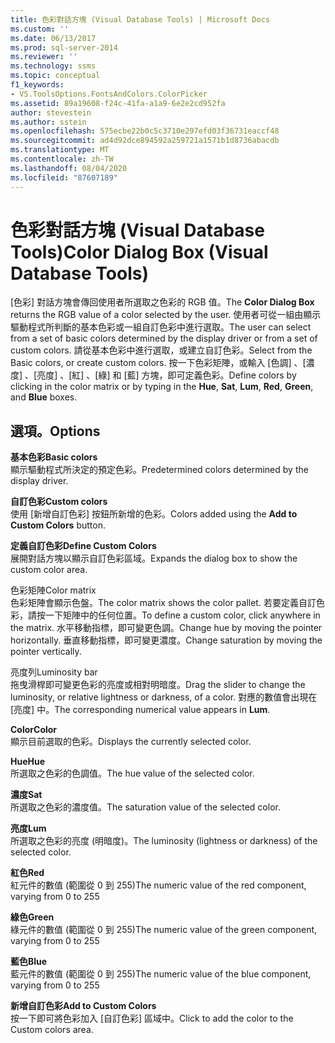 ```yaml
---
title: 色彩對話方塊 (Visual Database Tools) | Microsoft Docs
ms.custom: ''
ms.date: 06/13/2017
ms.prod: sql-server-2014
ms.reviewer: ''
ms.technology: ssms
ms.topic: conceptual
f1_keywords:
- VS.ToolsOptions.FontsAndColors.ColorPicker
ms.assetid: 89a19608-f24c-41fa-a1a9-6e2e2cd952fa
author: stevestein
ms.author: sstein
ms.openlocfilehash: 575ecbe22b0c5c3710e297efd03f36731eaccf48
ms.sourcegitcommit: ad4d92dce894592a259721a1571b1d8736abacdb
ms.translationtype: MT
ms.contentlocale: zh-TW
ms.lasthandoff: 08/04/2020
ms.locfileid: "87607189"
---
```

# <a name="color-dialog-box-visual-database-tools"></a><span data-ttu-id="9dbf3-102">色彩對話方塊 (Visual Database Tools)</span><span class="sxs-lookup"><span data-stu-id="9dbf3-102">Color Dialog Box (Visual Database Tools)</span></span>
  <span data-ttu-id="9dbf3-103">[色彩]  對話方塊會傳回使用者所選取之色彩的 RGB 值。</span><span class="sxs-lookup"><span data-stu-id="9dbf3-103">The **Color Dialog Box** returns the RGB value of a color selected by the user.</span></span> <span data-ttu-id="9dbf3-104">使用者可從一組由顯示驅動程式所判斷的基本色彩或一組自訂色彩中進行選取。</span><span class="sxs-lookup"><span data-stu-id="9dbf3-104">The user can select from a set of basic colors determined by the display driver or from a set of custom colors.</span></span> <span data-ttu-id="9dbf3-105">請從基本色彩中進行選取，或建立自訂色彩。</span><span class="sxs-lookup"><span data-stu-id="9dbf3-105">Select from the Basic colors, or create custom colors.</span></span> <span data-ttu-id="9dbf3-106">按一下色彩矩陣，或輸入 [色調]  、[濃度]  、[亮度]  、[紅]  、[綠]  和 [藍]  方塊，即可定義色彩。</span><span class="sxs-lookup"><span data-stu-id="9dbf3-106">Define colors by clicking in the color matrix or by typing in the **Hue**, **Sat**, **Lum**, **Red**, **Green**, and **Blue** boxes.</span></span>  
  
## <a name="options"></a><span data-ttu-id="9dbf3-107">選項。</span><span class="sxs-lookup"><span data-stu-id="9dbf3-107">Options</span></span>  
 <span data-ttu-id="9dbf3-108">**基本色彩**</span><span class="sxs-lookup"><span data-stu-id="9dbf3-108">**Basic colors**</span></span>  
 <span data-ttu-id="9dbf3-109">顯示驅動程式所決定的預定色彩。</span><span class="sxs-lookup"><span data-stu-id="9dbf3-109">Predetermined colors determined by the display driver.</span></span>  
  
 <span data-ttu-id="9dbf3-110">**自訂色彩**</span><span class="sxs-lookup"><span data-stu-id="9dbf3-110">**Custom colors**</span></span>  
 <span data-ttu-id="9dbf3-111">使用 [新增自訂色彩]  按鈕所新增的色彩。</span><span class="sxs-lookup"><span data-stu-id="9dbf3-111">Colors added using the **Add to Custom Colors** button.</span></span>  
  
 <span data-ttu-id="9dbf3-112">**定義自訂色彩**</span><span class="sxs-lookup"><span data-stu-id="9dbf3-112">**Define Custom Colors**</span></span>  
 <span data-ttu-id="9dbf3-113">展開對話方塊以顯示自訂色彩區域。</span><span class="sxs-lookup"><span data-stu-id="9dbf3-113">Expands the dialog box to show the custom color area.</span></span>  
  
 <span data-ttu-id="9dbf3-114">色彩矩陣</span><span class="sxs-lookup"><span data-stu-id="9dbf3-114">Color matrix</span></span>  
 <span data-ttu-id="9dbf3-115">色彩矩陣會顯示色盤。</span><span class="sxs-lookup"><span data-stu-id="9dbf3-115">The color matrix shows the color pallet.</span></span> <span data-ttu-id="9dbf3-116">若要定義自訂色彩，請按一下矩陣中的任何位置。</span><span class="sxs-lookup"><span data-stu-id="9dbf3-116">To define a custom color, click anywhere in the matrix.</span></span> <span data-ttu-id="9dbf3-117">水平移動指標，即可變更色調。</span><span class="sxs-lookup"><span data-stu-id="9dbf3-117">Change hue by moving the pointer horizontally.</span></span> <span data-ttu-id="9dbf3-118">垂直移動指標，即可變更濃度。</span><span class="sxs-lookup"><span data-stu-id="9dbf3-118">Change saturation by moving the pointer vertically.</span></span>  
  
 <span data-ttu-id="9dbf3-119">亮度列</span><span class="sxs-lookup"><span data-stu-id="9dbf3-119">Luminosity bar</span></span>  
 <span data-ttu-id="9dbf3-120">拖曳滑桿即可變更色彩的亮度或相對明暗度。</span><span class="sxs-lookup"><span data-stu-id="9dbf3-120">Drag the slider to change the luminosity, or relative lightness or darkness, of a color.</span></span> <span data-ttu-id="9dbf3-121">對應的數值會出現在 [亮度]  中。</span><span class="sxs-lookup"><span data-stu-id="9dbf3-121">The corresponding numerical value appears in **Lum**.</span></span>  
  
 <span data-ttu-id="9dbf3-122">**Color**</span><span class="sxs-lookup"><span data-stu-id="9dbf3-122">**Color**</span></span>  
 <span data-ttu-id="9dbf3-123">顯示目前選取的色彩。</span><span class="sxs-lookup"><span data-stu-id="9dbf3-123">Displays the currently selected color.</span></span>  
  
 <span data-ttu-id="9dbf3-124">**Hue**</span><span class="sxs-lookup"><span data-stu-id="9dbf3-124">**Hue**</span></span>  
 <span data-ttu-id="9dbf3-125">所選取之色彩的色調值。</span><span class="sxs-lookup"><span data-stu-id="9dbf3-125">The hue value of the selected color.</span></span>  
  
 <span data-ttu-id="9dbf3-126">**濃度**</span><span class="sxs-lookup"><span data-stu-id="9dbf3-126">**Sat**</span></span>  
 <span data-ttu-id="9dbf3-127">所選取之色彩的濃度值。</span><span class="sxs-lookup"><span data-stu-id="9dbf3-127">The saturation value of the selected color.</span></span>  
  
 <span data-ttu-id="9dbf3-128">**亮度**</span><span class="sxs-lookup"><span data-stu-id="9dbf3-128">**Lum**</span></span>  
 <span data-ttu-id="9dbf3-129">所選取之色彩的亮度 (明暗度)。</span><span class="sxs-lookup"><span data-stu-id="9dbf3-129">The luminosity (lightness or darkness) of the selected color.</span></span>  
  
 <span data-ttu-id="9dbf3-130">**紅色**</span><span class="sxs-lookup"><span data-stu-id="9dbf3-130">**Red**</span></span>  
 <span data-ttu-id="9dbf3-131">紅元件的數值 (範圍從 0 到 255)</span><span class="sxs-lookup"><span data-stu-id="9dbf3-131">The numeric value of the red component, varying from 0 to 255</span></span>  
  
 <span data-ttu-id="9dbf3-132">**綠色**</span><span class="sxs-lookup"><span data-stu-id="9dbf3-132">**Green**</span></span>  
 <span data-ttu-id="9dbf3-133">綠元件的數值 (範圍從 0 到 255)</span><span class="sxs-lookup"><span data-stu-id="9dbf3-133">The numeric value of the green component, varying from 0 to 255</span></span>  
  
 <span data-ttu-id="9dbf3-134">**藍色**</span><span class="sxs-lookup"><span data-stu-id="9dbf3-134">**Blue**</span></span>  
 <span data-ttu-id="9dbf3-135">藍元件的數值 (範圍從 0 到 255)</span><span class="sxs-lookup"><span data-stu-id="9dbf3-135">The numeric value of the blue component, varying from 0 to 255</span></span>  
  
 <span data-ttu-id="9dbf3-136">**新增自訂色彩**</span><span class="sxs-lookup"><span data-stu-id="9dbf3-136">**Add to Custom Colors**</span></span>  
 <span data-ttu-id="9dbf3-137">按一下即可將色彩加入 [自訂色彩] 區域中。</span><span class="sxs-lookup"><span data-stu-id="9dbf3-137">Click to add the color to the Custom colors area.</span></span>  
  
  
